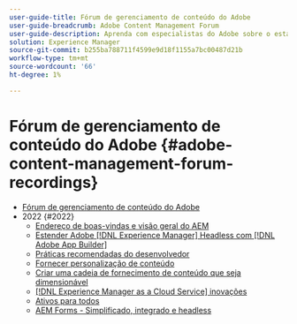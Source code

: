 ```yaml
---
user-guide-title: Fórum de gerenciamento de conteúdo do Adobe
user-guide-breadcrumb: Adobe Content Management Forum
user-guide-description: Aprenda com especialistas do Adobe sobre o estado atual e futuro da estratégia de gerenciamento de conteúdo, os resultados, os desafios e os requisitos técnicos.
solution: Experience Manager
source-git-commit: b255ba788711f4599e9d18f1155a7bc00487d21b
workflow-type: tm+mt
source-wordcount: '66'
ht-degree: 1%

---
```



# Fórum de gerenciamento de conteúdo do Adobe {#adobe-content-management-forum-recordings}

+ [Fórum de gerenciamento de conteúdo do Adobe](overview.md)
+ 2022 {#2022}
   + [Endereço de boas-vindas e visão geral do AEM](2022/welcome.md)
   + [Estender Adobe [!DNL Experience Manager] Headless com [!DNL Adobe App Builder]](2022/headless.md)
   + [Práticas recomendadas do desenvolvedor](2022/developer-best-practices.md)
   + [Fornecer personalização de conteúdo](2022/personalization.md)
   + [Criar uma cadeia de fornecimento de conteúdo que seja dimensionável](2022/supply-chain.md)
   + [[!DNL Experience Manager as a Cloud Service] inovações](2022/innovations.md)
   + [Ativos para todos](2022/assets-for-all.md)
   + [AEM Forms - Simplificado, integrado e headless](2022/forms-headless.md)